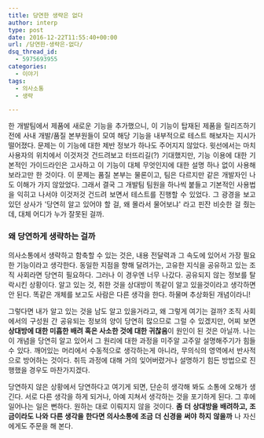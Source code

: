 ```yaml
---
title: 당연한 생략은 없다
author: interp
type: post
date: 2016-12-22T11:55:40+00:00
url: /당연한-생략은-없다/
dsq_thread_id:
  - 5975693955
categories:
  - 이야기
tags:
  - 의사소통
  - 생략

---
```

<p style="text-align: justify;">
  한 개발팀에서 제품에 새로운 기능을 추가했으니, 이 기능이 탑재된 제품을 릴리즈하기 전에 사내 개발/품질 본부원들이 모여 해당 기능을 내부적으로 테스트 해보자는 지시가 떨어졌다. 문제는 이 기능에 대한 제반 정보가 하나도 주어지지 않았다. 윗선에서는 마치 사용자의 위치에서 이것저것 건드려보고 터뜨리길(?) 기대했지만, 기능 이용에 대한 기본적인 가이드라인은 고사하고 이 기능이 대체 무엇인지에 대한 설명 하나 없이 사용해 보라고만 한 것이다. 이 문제는 품질 본부는 물론이고, 팀은 다르지만 같은 개발자인 나도 이해가 가지 않았었다. 그래서 결국 그 개발팀 팀원을 하나씩 붙들고 기본적인 사용법을 익히고 나서야 이것저것 건드려 보면서 테스트를 진행할 수 있었다. 그 광경을 보고 있던 상사가 '당연히 알고 있어야 할 걸, 왜 몰라서 물어보냐' 라고 핀잔 비슷한 걸 줬는데, 대체 어디가 누가 잘못된 걸까.
</p>

<h3 style="text-align: justify;">
  왜 당연하게 생략하는 걸까
</h3>

<p style="text-align: justify;">
  의사소통에서 생략하고 함축할 수 있는 것은, 내용 전달력과 그 속도에 있어서 가장 필요한 기능이라고 생각한다. 동일한 지점을 향해 달려가는, 고유한 지식을 공유하고 있는 조직 사회라면 당연히 필요하다. 그러나 이 경우엔 너무 나갔다. 공유되지 않는 정보를 탈락시킨 상황이다. 알고 있는 것, 취한 것을 상대방이 똑같이 알고 있을것이라고 생각하면 안 된다. 똑같은 개체를 보고도 사람은 다른 생각을 한다. 하물며 추상화된 개념이라니!
</p>

<p style="text-align: justify;">
  그렇다면 내가 알고 있는 것을 남도 알고 있을거라고, 왜 그렇게 여기는 걸까? 조직 사회에서의 구성원 간 공유되는 정보의 양이 당연히 많으므로 그럴 수 있겠지만, 어찌 보면 <strong>상대방에 대한 미흡한 배려 혹은 사소한 것에 대한 귀찮음</strong>이 원인이 된 것은 아닐까. 나는 이 개념을 당연히 알고 있어서 그 원리에 대한 과정을 미주알 고주알 설명해주기가 힘들 수 있다. 깨어있는 머리에서 수동적으로 생각하는게 아니라, 무의식의 영역에서 반사적으로 방어하는 것이다. 취득 과정에 대해 거의 잊어버렸거나 설명하기 힘든 방법으로 진행했을 경우도 마찬가지겠다.
</p>

<p style="text-align: justify;">
  당연하지 않은 상황에서 당연하다고 여기게 되면, 단순히 생각해 봐도 소통에 오해가 생긴다. 서로 다른 생각을 하게 되거나, 아예 지쳐서 생각하는 것을 포기하게 된다. 그 후에 일어나는 일은 뻔하다. 원하는 대로 이뤄지지 않을 것이다. <strong>좀 더 상대방을 배려하고, 조금이라도 나와 다른 생각을 한다면 의사소통에 조금 더 신경을 써야 하지 않을까</strong> 나 자신에게도 주문을 해 본다.
</p>